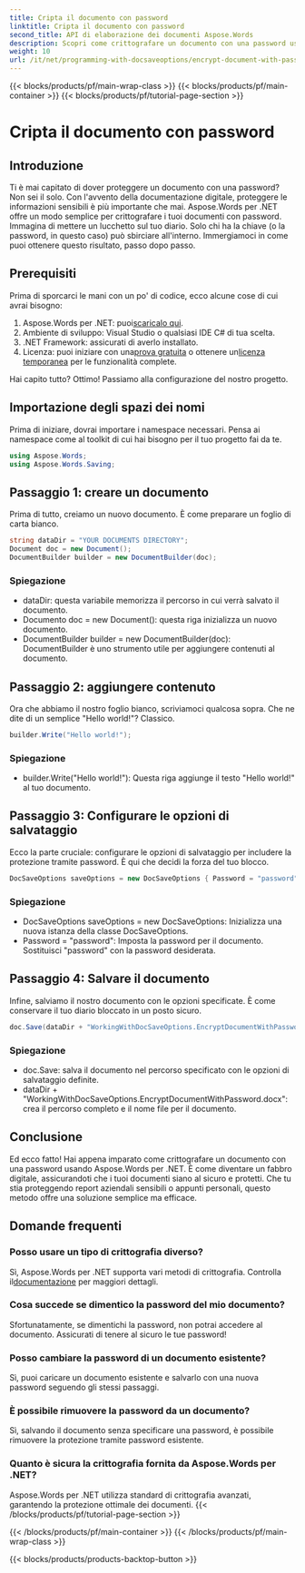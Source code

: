 ```yaml
---
title: Cripta il documento con password
linktitle: Cripta il documento con password
second_title: API di elaborazione dei documenti Aspose.Words
description: Scopri come crittografare un documento con una password usando Aspose.Words per .NET in questa guida dettagliata, passo dopo passo. Proteggi le tue informazioni sensibili senza sforzo.
weight: 10
url: /it/net/programming-with-docsaveoptions/encrypt-document-with-password/
---
```


{{< blocks/products/pf/main-wrap-class >}}
{{< blocks/products/pf/main-container >}}
{{< blocks/products/pf/tutorial-page-section >}}

# Cripta il documento con password

## Introduzione

Ti è mai capitato di dover proteggere un documento con una password? Non sei il solo. Con l'avvento della documentazione digitale, proteggere le informazioni sensibili è più importante che mai. Aspose.Words per .NET offre un modo semplice per crittografare i tuoi documenti con password. Immagina di mettere un lucchetto sul tuo diario. Solo chi ha la chiave (o la password, in questo caso) può sbirciare all'interno. Immergiamoci in come puoi ottenere questo risultato, passo dopo passo.

## Prerequisiti

Prima di sporcarci le mani con un po' di codice, ecco alcune cose di cui avrai bisogno:
1.  Aspose.Words per .NET: puoi[scaricalo qui](https://releases.aspose.com/words/net/).
2. Ambiente di sviluppo: Visual Studio o qualsiasi IDE C# di tua scelta.
3. .NET Framework: assicurati di averlo installato.
4.  Licenza: puoi iniziare con una[prova gratuita](https://releases.aspose.com/) o ottenere un[licenza temporanea](https://purchase.aspose.com/temporary-license/) per le funzionalità complete.

Hai capito tutto? Ottimo! Passiamo alla configurazione del nostro progetto.

## Importazione degli spazi dei nomi

Prima di iniziare, dovrai importare i namespace necessari. Pensa ai namespace come al toolkit di cui hai bisogno per il tuo progetto fai da te.

```csharp
using Aspose.Words;
using Aspose.Words.Saving;
```

## Passaggio 1: creare un documento

Prima di tutto, creiamo un nuovo documento. È come preparare un foglio di carta bianco.

```csharp
string dataDir = "YOUR DOCUMENTS DIRECTORY";
Document doc = new Document();
DocumentBuilder builder = new DocumentBuilder(doc);
```

### Spiegazione

- dataDir: questa variabile memorizza il percorso in cui verrà salvato il documento.
- Documento doc = new Document(): questa riga inizializza un nuovo documento.
- DocumentBuilder builder = new DocumentBuilder(doc): DocumentBuilder è uno strumento utile per aggiungere contenuti al documento.

## Passaggio 2: aggiungere contenuto

Ora che abbiamo il nostro foglio bianco, scriviamoci qualcosa sopra. Che ne dite di un semplice "Hello world!"? Classico.

```csharp
builder.Write("Hello world!");
```

### Spiegazione

- builder.Write("Hello world!"): Questa riga aggiunge il testo "Hello world!" al tuo documento.

## Passaggio 3: Configurare le opzioni di salvataggio

Ecco la parte cruciale: configurare le opzioni di salvataggio per includere la protezione tramite password. È qui che decidi la forza del tuo blocco.

```csharp
DocSaveOptions saveOptions = new DocSaveOptions { Password = "password" };
```

### Spiegazione

- DocSaveOptions saveOptions = new DocSaveOptions: Inizializza una nuova istanza della classe DocSaveOptions.
- Password = "password": Imposta la password per il documento. Sostituisci "password" con la password desiderata.

## Passaggio 4: Salvare il documento

Infine, salviamo il nostro documento con le opzioni specificate. È come conservare il tuo diario bloccato in un posto sicuro.

```csharp
doc.Save(dataDir + "WorkingWithDocSaveOptions.EncryptDocumentWithPassword.docx", saveOptions);
```

### Spiegazione

- doc.Save: salva il documento nel percorso specificato con le opzioni di salvataggio definite.
- dataDir + "WorkingWithDocSaveOptions.EncryptDocumentWithPassword.docx": crea il percorso completo e il nome file per il documento.

## Conclusione

Ed ecco fatto! Hai appena imparato come crittografare un documento con una password usando Aspose.Words per .NET. È come diventare un fabbro digitale, assicurandoti che i tuoi documenti siano al sicuro e protetti. Che tu stia proteggendo report aziendali sensibili o appunti personali, questo metodo offre una soluzione semplice ma efficace.

## Domande frequenti

### Posso usare un tipo di crittografia diverso?
 Sì, Aspose.Words per .NET supporta vari metodi di crittografia. Controlla il[documentazione](https://reference.aspose.com/words/net/) per maggiori dettagli.

### Cosa succede se dimentico la password del mio documento?
Sfortunatamente, se dimentichi la password, non potrai accedere al documento. Assicurati di tenere al sicuro le tue password!

### Posso cambiare la password di un documento esistente?
Sì, puoi caricare un documento esistente e salvarlo con una nuova password seguendo gli stessi passaggi.

### È possibile rimuovere la password da un documento?
Sì, salvando il documento senza specificare una password, è possibile rimuovere la protezione tramite password esistente.

### Quanto è sicura la crittografia fornita da Aspose.Words per .NET?
Aspose.Words per .NET utilizza standard di crittografia avanzati, garantendo la protezione ottimale dei documenti.
{{< /blocks/products/pf/tutorial-page-section >}}

{{< /blocks/products/pf/main-container >}}
{{< /blocks/products/pf/main-wrap-class >}}

{{< blocks/products/products-backtop-button >}}
